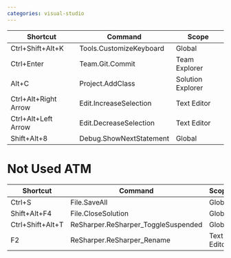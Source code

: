```yaml
---
categories: visual-studio
---
```


| Shortcut | Command | Scope |
| --- | --- | --- |
| Ctrl+Shift+Alt+K | Tools.CustomizeKeyboard | Global |
| Ctrl+Enter | Team.Git.Commit | Team Explorer |
| Alt+C | Project.AddClass | Solution Explorer |
| Ctrl+Alt+Right Arrow | Edit.IncreaseSelection | Text Editor |
| Ctrl+Alt+Left Arrow | Edit.DecreaseSelection | Text Editor |
| Shift+Alt+8 | Debug.ShowNextStatement | Global |

# Not Used ATM

| Shortcut | Command | Scope |
| --- | --- | --- |
| Ctrl+S | File.SaveAll | Global |
| Shift+Alt+F4 | File.CloseSolution | Global |
| Ctrl+Shift+Alt+T | ReSharper.ReSharper_ToggleSuspended  | Global |
| F2 | ReSharper.ReSharper_Rename | Text Editor |
